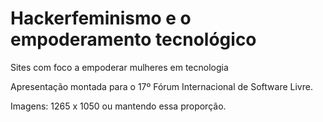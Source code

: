 # Hackerfeminismo e o empoderamento tecnológico
Sites com foco a empoderar mulheres em tecnologia

Apresentação montada para o 17º Fórum Internacional de Software Livre.

Imagens: 1265 x 1050 ou mantendo essa proporção.
